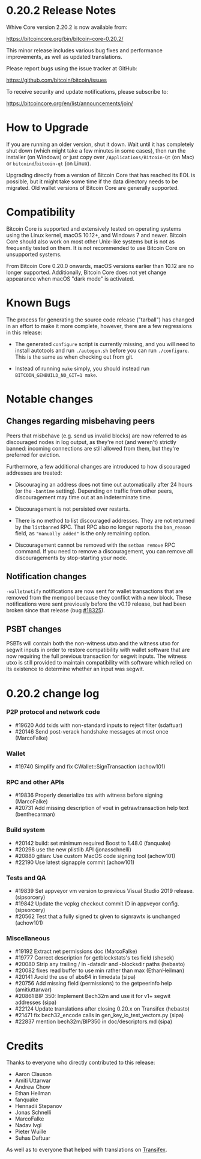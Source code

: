 0.20.2 Release Notes
====================

Whive Core version 2.20.2 is now available from:

  <https://bitcoincore.org/bin/bitcoin-core-0.20.2/>

This minor release includes various bug fixes and performance
improvements, as well as updated translations.

Please report bugs using the issue tracker at GitHub:

  <https://github.com/bitcoin/bitcoin/issues>

To receive security and update notifications, please subscribe to:

  <https://bitcoincore.org/en/list/announcements/join/>

How to Upgrade
==============

If you are running an older version, shut it down. Wait until it has completely
shut down (which might take a few minutes in some cases), then run the
installer (on Windows) or just copy over `/Applications/Bitcoin-Qt` (on Mac)
or `bitcoind`/`bitcoin-qt` (on Linux).

Upgrading directly from a version of Bitcoin Core that has reached its EOL is
possible, but it might take some time if the data directory needs to be migrated. Old
wallet versions of Bitcoin Core are generally supported.

Compatibility
==============

Bitcoin Core is supported and extensively tested on operating systems
using the Linux kernel, macOS 10.12+, and Windows 7 and newer.  Bitcoin
Core should also work on most other Unix-like systems but is not as
frequently tested on them.  It is not recommended to use Bitcoin Core on
unsupported systems.

From Bitcoin Core 0.20.0 onwards, macOS versions earlier than 10.12 are no
longer supported. Additionally, Bitcoin Core does not yet change appearance
when macOS "dark mode" is activated.

Known Bugs
==========

The process for generating the source code release ("tarball") has changed in an
effort to make it more complete, however, there are a few regressions in
this release:

- The generated `configure` script is currently missing, and you will need to
  install autotools and run `./autogen.sh` before you can run
  `./configure`. This is the same as when checking out from git.

- Instead of running `make` simply, you should instead run
  `BITCOIN_GENBUILD_NO_GIT=1 make`.

Notable changes
===============

Changes regarding misbehaving peers
-----------------------------------

Peers that misbehave (e.g. send us invalid blocks) are now referred to as
discouraged nodes in log output, as they're not (and weren't) strictly banned:
incoming connections are still allowed from them, but they're preferred for
eviction.

Furthermore, a few additional changes are introduced to how discouraged
addresses are treated:

- Discouraging an address does not time out automatically after 24 hours
  (or the `-bantime` setting). Depending on traffic from other peers,
  discouragement may time out at an indeterminate time.

- Discouragement is not persisted over restarts.

- There is no method to list discouraged addresses. They are not returned by
  the `listbanned` RPC. That RPC also no longer reports the `ban_reason`
  field, as `"manually added"` is the only remaining option.

- Discouragement cannot be removed with the `setban remove` RPC command.
  If you need to remove a discouragement, you can remove all discouragements by
  stop-starting your node.

Notification changes
--------------------

`-walletnotify` notifications are now sent for wallet transactions that are
removed from the mempool because they conflict with a new block. These
notifications were sent previously before the v0.19 release, but had been
broken since that release (bug
[#18325](https://github.com/bitcoin/bitcoin/issues/18325)).

PSBT changes
------------

PSBTs will contain both the non-witness utxo and the witness utxo for segwit
inputs in order to restore compatibility with wallet software that are now
requiring the full previous transaction for segwit inputs. The witness utxo
is still provided to maintain compatibility with software which relied on its
existence to determine whether an input was segwit.

0.20.2 change log
=================

### P2P protocol and network code

- #19620 Add txids with non-standard inputs to reject filter (sdaftuar)
- #20146 Send post-verack handshake messages at most once (MarcoFalke)

### Wallet

- #19740 Simplify and fix CWallet::SignTransaction (achow101)

### RPC and other APIs

- #19836 Properly deserialize txs with witness before signing (MarcoFalke)
- #20731 Add missing description of vout in getrawtransaction help text (benthecarman)

### Build system

- #20142 build: set minimum required Boost to 1.48.0 (fanquake)
- #20298 use the new plistlib API (jonasschnelli)
- #20880 gitian: Use custom MacOS code signing tool (achow101)
- #22190 Use latest signapple commit (achow101)

### Tests and QA

- #19839 Set appveyor vm version to previous Visual Studio 2019 release. (sipsorcery)
- #19842 Update the vcpkg checkout commit ID in appveyor config. (sipsorcery)
- #20562 Test that a fully signed tx given to signrawtx is unchanged (achow101)

### Miscellaneous

- #19192 Extract net permissions doc (MarcoFalke)
- #19777 Correct description for getblockstats's txs field (shesek)
- #20080 Strip any trailing / in -datadir and -blocksdir paths (hebasto)
- #20082 fixes read buffer to use min rather than max (EthanHeilman)
- #20141 Avoid the use of abs64 in timedata (sipa)
- #20756 Add missing field (permissions) to the getpeerinfo help (amitiuttarwar)
- #20861 BIP 350: Implement Bech32m and use it for v1+ segwit addresses (sipa)
- #22124 Update translations after closing 0.20.x on Transifex (hebasto)
- #21471 fix bech32_encode calls in gen_key_io_test_vectors.py (sipa)
- #22837 mention bech32m/BIP350 in doc/descriptors.md (sipa)

Credits
=======

Thanks to everyone who directly contributed to this release:

- Aaron Clauson
- Amiti Uttarwar
- Andrew Chow
- Ethan Heilman
- fanquake
- Hennadii Stepanov
- Jonas Schnelli
- MarcoFalke
- Nadav Ivgi
- Pieter Wuille
- Suhas Daftuar

As well as to everyone that helped with translations on
[Transifex](https://www.transifex.com/bitcoin/bitcoin/).

